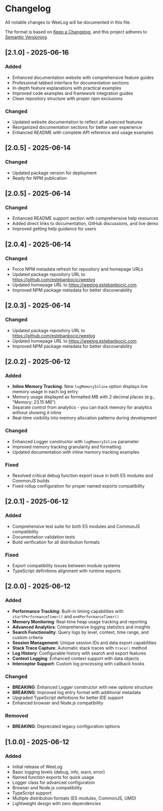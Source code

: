 # Changelog

All notable changes to WeeLog will be documented in this file.

The format is based on [Keep a Changelog](https://keepachangelog.com/en/1.0.0/),
and this project adheres to [Semantic Versioning](https://semver.org/spec/v2.0.0.html).

## [2.1.0] - 2025-06-16

### Added
- Enhanced documentation website with comprehensive feature guides
- Professional tabbed interface for documentation sections
- In-depth feature explanations with practical examples
- Improved code examples and framework integration guides
- Clean repository structure with proper npm exclusions

### Changed
- Updated website documentation to reflect all advanced features
- Reorganized documentation sections for better user experience
- Enhanced README with complete API reference and usage examples

## [2.0.5] - 2025-06-14

### Changed
- Updated package version for deployment
- Ready for NPM publication

## [2.0.5] - 2025-06-14

### Changed
- Enhanced README support section with comprehensive help resources
- Added direct links to documentation, GitHub discussions, and live demo
- Improved getting help guidance for users

## [2.0.4] - 2025-06-14

### Changed
- Force NPM metadata refresh for repository and homepage URLs
- Updated package repository URL to https://github.com/estebanbocic/weelog
- Updated homepage URL to https://weelog.estebanbocic.com
- Improved NPM package metadata for better discoverability

## [2.0.3] - 2025-06-14

### Changed
- Updated package repository URL to https://github.com/estebanbocic/weelog
- Updated homepage URL to https://weelog.estebanbocic.com
- Improved NPM package metadata for better discoverability

## [2.0.2] - 2025-06-12

### Added
- **Inline Memory Tracking**: New `logMemoryInline` option displays live memory usage in each log entry
- Memory usage displayed as formatted MB with 2 decimal places (e.g., "Memory: 23.15 MB")
- Separate control from analytics - you can track memory for analytics without showing it inline
- Real-time visibility into memory allocation patterns during development

### Changed
- Enhanced Logger constructor with `logMemoryInline` parameter
- Improved memory tracking granularity and formatting
- Updated documentation with inline memory tracking examples

### Fixed
- Resolved critical debug function export issue in both ES modules and CommonJS builds
- Fixed rollup configuration for proper named exports compatibility

## [2.0.1] - 2025-06-12

### Added
- Comprehensive test suite for both ES modules and CommonJS compatibility
- Documentation validation tests
- Build verification for all distribution formats

### Fixed
- Export compatibility issues between module systems
- TypeScript definitions alignment with runtime exports

## [2.0.0] - 2025-06-12

### Added
- **Performance Tracking**: Built-in timing capabilities with `startPerformanceTimer()` and `endPerformanceTimer()`
- **Memory Monitoring**: Real-time heap usage tracking and reporting
- **Advanced Analytics**: Comprehensive logging statistics and insights
- **Search Functionality**: Query logs by level, context, time range, and custom criteria
- **Session Management**: Unique session IDs and data export capabilities
- **Stack Trace Capture**: Automatic stack traces with `trace()` method
- **Log History**: Configurable history with search and export features
- **Context Logging**: Enhanced context support with data objects
- **Interceptor Support**: Custom log processing with callback hooks

### Changed
- **BREAKING**: Enhanced Logger constructor with new options structure
- **BREAKING**: Improved log entry format with additional metadata
- Upgraded TypeScript definitions for better IDE support
- Enhanced browser and Node.js compatibility

### Removed
- **BREAKING**: Deprecated legacy configuration options

## [1.0.0] - 2025-06-12

### Added
- Initial release of WeeLog
- Basic logging levels (debug, info, warn, error)
- Named function exports for quick usage
- Logger class for advanced configuration
- Browser and Node.js compatibility
- TypeScript support
- Multiple distribution formats (ES modules, CommonJS, UMD)
- Lightweight design with zero dependencies